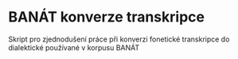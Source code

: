 # BANÁT konverze transkripce
Skript pro zjednodušení práce při konverzi fonetické transkripce do dialektické používané v korpusu BANÁT
